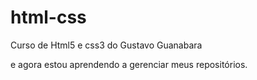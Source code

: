 # html-css
 Curso de Html5 e css3 do Gustavo Guanabara

e agora estou aprendendo a gerenciar meus repositórios.